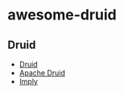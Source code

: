 # awesome-druid

## Druid

- [Druid](http://druid.io)
- [Apache Druid](http://druid.apache.org)
- [Imply](http://imply.io)

